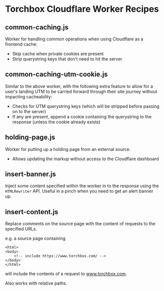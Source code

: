 # Torchbox Cloudflare Worker Recipes

## common-caching.js

Worker for handling common operations when using Cloudflare as a frontend cache:

- Skip cache when private cookies are present
- Strip querystring keys that don't need to hit the server

## common-caching-utm-cookie.js
Similar to the above worker, with the following extra feature to allow for a user's landing UTM to be carried forward
through their site journey without impacting cacheability:

* Checks for UTM querystring keys (which will be stripped before passing on to the server)
* If any are present, append a cookie containing the querystring to the response (unless the cookie already exists)

## holding-page.js

Worker for putting up a holding page from an external source.

- Allows updating the markup without access to the Cloudflare dashboard

## insert-banner.js

Inject some content specified within the worker in to the response using the `HTMLRewriter` API.
Useful in a pinch when you need to get an alert banner up.

## insert-content.js

Replace comments on the source page with the content of requests to the specified URLs.

e.g. a source page containing

```
<html>
<body>
    <!-- include https://www.torchbox.com/ -->
</body>
</html>
```

will include the contents of a request to www.torchbox.com.

Also works with relative paths.
